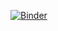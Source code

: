 [![Binder](https://mybinder.org/badge_logo.svg)](https://mybinder.org/v2/gh/Sheeba-VR/JupitorNotes/main)
